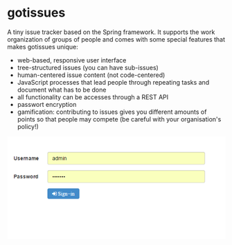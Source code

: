 gotissues
=========

A tiny issue tracker based on the Spring framework. It supports the work organization of groups of people and comes with some special features that makes gotissues unique:

* web-based, responsive user interface
* tree-structured issues (you can have sub-issues)
* human-centered issue content (not code-centered)
* JavaScript processes that lead people through repeating tasks and document what has to be done
* all functionality can be accesses through a REST API
* passwort encryption
* gamification: contributing to issues gives you different amounts of points so that people may compete (be careful with your organisation's policy!)

![Login](/screenshots/login.PNG?raw=true "Login Form")
